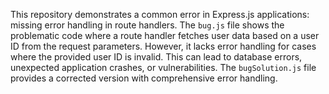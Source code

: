 This repository demonstrates a common error in Express.js applications:  missing error handling in route handlers. The `bug.js` file shows the problematic code where a route handler fetches user data based on a user ID from the request parameters.  However, it lacks error handling for cases where the provided user ID is invalid. This can lead to database errors, unexpected application crashes, or vulnerabilities. The `bugSolution.js` file provides a corrected version with comprehensive error handling.
